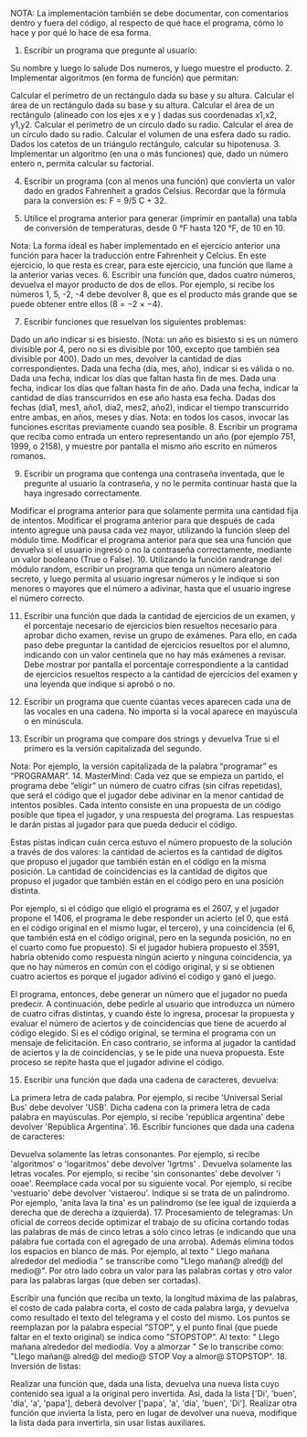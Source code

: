
NOTA: La implementación también se debe documentar, con comentarios dentro y fuera del código, al respecto de qué hace el programa, cómo lo hace y por qué lo hace de esa forma.

1. Escribir un programa que pregunte al usuario:

Su nombre y luego lo salude
Dos numeros, y luego muestre el producto.
2. Implementar algoritmos (en forma de función) que permitan:

Calcular el perímetro de un rectángulo dada su base y su altura.
Calcular el área de un rectángulo dada su base y su altura.
Calcular el área de un rectángulo (alineado con los ejes x e y ) dadas sus coordenadas x1,x2, y1,y2.
Calcular el perímetro de un círculo dado su radio.
Calcular el área de un círculo dado su radio.
Calcular el volumen de una esfera dado su radio.
Dados los catetos de un triángulo rectángulo, calcular su hipotenusa.
3. Implementar un algoritmo (en una o más funciones) que, dado un número entero n, permita calcular su factorial.

4. Escribir un programa (con al menos una función) que convierta un valor dado en grados Fahrenheit a grados Celsius. Recordar que la fórmula para la conversión es: F = 9/5 C + 32.

5. Utilice el programa anterior para generar (imprimir en pantalla) una tabla de conversión de temperaturas, desde 0 °F hasta 120 °F, de 10 en 10.

Nota: La forma ideal es haber implementado en el ejercicio anterior una función para hacer la traducción entre Fahrenheit y Celcius. En este ejercicio, lo que resta es crear, para este ejercicio, una función que llame a la anterior varias veces.
6. Escribir una función que, dados cuatro números, devuelva el mayor producto de dos de ellos. Por ejemplo, si recibe los números 1, 5, -2, -4 debe devolver 8, que es el producto más grande que se puede obtener entre ellos (8 = −2 × −4).

7. Escribir funciones que resuelvan los siguientes problemas:

Dado un año indicar si es bisiesto. (Nota: un año es bisiesto si es un número divisible por 4, pero no si es divisible por 100, excepto que también sea divisible por 400).
Dado un mes, devolver la cantidad de días correspondientes.
Dada una fecha (día, mes, año), indicar si es válida o no.
Dada una fecha, indicar los días que faltan hasta fin de mes.
Dada una fecha, indicar los días que faltan hasta fin de año.
Dada una fecha, indicar la cantidad de días transcurridos en ese año hasta esa fecha.
Dadas dos fechas (día1, mes1, año1, día2, mes2, año2), indicar el tiempo transcurrido entre ambas, en años, meses y días. Nota: en todos los casos, invocar las funciones escritas previamente cuando sea posible.
8. Escribir un programa que reciba como entrada un entero representando un año (por ejemplo 751, 1999, o 2158), y muestre por pantalla el mismo año escrito en números romanos.

9. Escribir un programa que contenga una contraseña inventada, que le pregunte al usuario la contraseña, y no le permita continuar hasta que la haya ingresado correctamente.

Modificar el programa anterior para que solamente permita una cantidad fija de intentos.
Modificar el programa anterior para que después de cada intento agregue una pausa cada vez mayor, utilizando la función sleep del módulo time.
Modificar el programa anterior para que sea una función que devuelva si el usuario ingresó o no la contraseña correctamente, mediante un valor booleano (True o False).
10. Utilizando la función randrange del módulo random, escribir un programa que tenga un número aleatorio secreto, y luego permita al usuario ingresar números y le indique si son menores o mayores que el número a adivinar, hasta que el usuario ingrese el número correcto.

11. Escribir una función que dada la cantidad de ejercicios de un examen, y el porcentaje necesario de ejercicios bien resueltos necesario para aprobar dicho examen, revise un grupo de exámenes. Para ello, en cada paso debe preguntar la cantidad de ejercicios resueltos por el alumno, indicando con un valor centinela que no hay más exámenes a revisar. Debe mostrar por pantalla el porcentaje correspondiente a la cantidad de ejercicios resueltos respecto a la cantidad de ejercicios del examen y una leyenda que indique si aprobó o no.

12. Escribir un programa que cuente cúantas veces aparecen cada una de las vocales en una cadena. No importa si la vocal aparece en mayúscula o en minúscula.

13. Escribir un programa que compare dos strings y devuelva True si el primero es la versión capitalizada del segundo.

Nota: Por ejemplo, la versión capitalizada de la palabra “programar” es “PROGRAMAR”.
14. MasterMind: Cada vez que se empieza un partido, el programa debe “eligir” un número de cuatro cifras (sin cifras repetidas), que será el código que el jugador debe adivinar en la menor cantidad de intentos posibles. Cada intento consiste en una propuesta de un código posible que tipea el jugador, y una respuesta del programa. Las respuestas le darán pistas al jugador para que pueda deducir el código.

Estas pistas indican cuán cerca estuvo el número propuesto de la solución a través de dos valores: la cantidad de aciertos es la cantidad de dígitos que propuso el jugador que también están en el código en la misma posición. La cantidad de coincidencias es la cantidad de digitos que propuso el jugador que también están en el código pero en una posición distinta.

Por ejemplo, si el código que eligió el programa es el 2607, y el jugador propone el 1406, el programa le debe responder un acierto (el 0, que está en el código original en el mismo lugar, el tercero), y una coincidencia (el 6, que también está en el código original, pero en la segunda posición, no en el cuarto como fue propuesto). Si el jugador hubiera propuesto el 3591, habría obtenido como respuesta ningún acierto y ninguna coincidencia, ya que no hay números en común con el código original, y si se obtienen cuatro aciertos es porque el jugador adivinó el código y ganó el juego.

El programa, entonces, debe generar un número que el jugador no pueda predecir. A continuación, debe pedirle al usuario que introduzca un número de cuatro cifras distintas, y cuando éste lo ingresa, procesar la propuesta y evaluar el número de aciertos y de coincidencias que tiene de acuerdo al código elegido. Si es el código original, se termina el programa con un mensaje de felicitación. En caso contrario, se informa al jugador la cantidad de aciertos y la de coincidencias, y se le pide una nueva propuesta. Este proceso se repite hasta que el jugador adivine el código.

15. Escribir una función que dada una cadena de caracteres, devuelva:

La primera letra de cada palabra. Por ejemplo, si recibe 'Universal Serial Bus' debe devolver 'USB'.
Dicha cadena con la primera letra de cada palabra en mayúsculas. Por ejemplo, si recibe 'república argentina' debe devolver 'República Argentina'.
16. Escribir funciones que dada una cadena de caracteres:

Devuelva solamente las letras consonantes. Por ejemplo, si recibe 'algoritmos' o 'logaritmos' debe devolver 'lgrtms' .
Devuelva solamente las letras vocales. Por ejemplo, si recibe 'sin consonantes' debe devolver 'i ooae'.
Reemplace cada vocal por su siguiente vocal. Por ejemplo, si recibe 'vestuario' debe devolver 'vistaerou'.
Indique si se trata de un palíndromo. Por ejemplo, 'anita lava la tina' es un palíndromo (se lee igual de izquierda a derecha que de derecha a izquierda).
17. Procesamiento de telegramas: Un oficial de correos decide optimizar el trabajo de su oficina cortando todas las palabras de más de cinco letras a sólo cinco letras (e indicando que una palabra fue cortada con el agregado de una arroba). Además elimina todos los espacios en blanco de más. Por ejemplo, al texto " Llego mañana alrededor del mediodía " se transcribe como "Llego mañan@ alred@ del medio@". Por otro lado cobra un valor para las palabras cortas y otro valor para las palabras largas (que deben ser cortadas).

Escribir una función que reciba un texto, la longitud máxima de las palabras, el costo de cada palabra corta, el costo de cada palabra larga, y devuelva como resultado el texto del telegrama y el costo del mismo.
Los puntos se reemplazan por la palabra especial ”STOP”, y el punto final (que puede faltar en el texto original) se indica como ”STOPSTOP”. Al texto: " Llego mañana alrededor del mediodía. Voy a almorzar " Se lo transcribe como: "Llego mañan@ alred@ del medio@ STOP Voy a almor@ STOPSTOP".
18. Inversión de listas:

Realizar una función que, dada una lista, devuelva una nueva lista cuyo contenido sea igual a la original pero invertida. Así, dada la lista ['Di', 'buen', 'día', 'a', 'papa'], deberá devolver ['papa', 'a', 'día', 'buen', 'Di'].
Realizar otra función que invierta la lista, pero en lugar de devolver una nueva, modifique la lista dada para invertirla, sin usar listas auxiliares.
